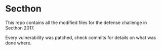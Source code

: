 # Secthon

This repo contains all the modified files for the defense challenge in Secthon 2017.

Every vulnerability was patched, check commits for details on what was done where.
